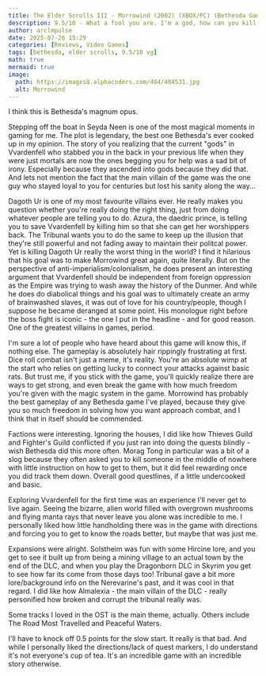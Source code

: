 ```yaml
---
title: The Elder Scrolls III - Morrowind (2002) (XBOX/PC) (Bethesda Game Studios)
description: 9.5/10 - What a fool you are. I'm a god, how can you kill a god? What a grand and intoxicating innocence! How could you be so naive? There is no escape. No recall or intervention can work in this place. Come, lay down your weapons. It is not too late for my mercy...
author: arclmpulse
date: 2025-07-26 15:29
categories: [Reviews, Video Games]
tags: [bethesda, elder scrolls, 9.5/10 vg]
math: true
mermaid: true
image:
  path: https://images8.alphacoders.com/404/404531.jpg
  alt: Morrowind
---
```


I think this is Bethesda's magnum opus.

Stepping off the boat in Seyda Neen is one of the most magical moments in gaming for me. The plot is legendary, the best one Bethesda's ever cooked up in my opinion. The story of you realizing that the current "gods" in Vvardenfell who stabbed you in the back in your previous life when they were just mortals are now the ones begging you for help was a sad bit of irony. Especially because they ascended into gods because they did that. And lets not mention the fact that the main villain of the game was the one guy who stayed loyal to you for centuries but lost his sanity along the way...

Dagoth Ur is one of my most favourite villains ever. He really makes you question whether you're really doing the right thing, just from doing whatever people are telling you to do. Azura, the daedric prince, is telling you to save Vvardenfell by killing him so that she can get her worshippers back. The Tribunal wants you to do the same to keep up the illusion that they're still powerful and not fading away to maintain their politcal power. Yet is killing Dagoth Ur really the worst thing in the world? I find it hilarious that his goal was to make Morrowind great again, quite literally. But on the perspective of anti-imperialism/colonialism, he does present an interesting argument that Vvardenfell should be independent from foreign oppression as the Empire was trying to wash away the history of the Dunmer. And while he does do diabolical things and his goal was to ultimately create an army of brainwashed slaves, it was out of love for his country/people, though I suppose he became deranged at some point. His monologue right before the boss fight is iconic - the one I put in the headline - and for good reason. One of the greatest villains in games, period.

I'm sure a lot of people who have heard about this game will know this, if nothing else. The gameplay is absolutely hair rippingly frustrating at first. Dice roll combat isn't just a meme, it's reality. You're an absolute wimp at the start who relies on getting lucky to connect your attacks against basic rats. But trust me, if you stick with the game, you'll quickly realize there are ways to get strong, and even break the game with how much freedom you're given with the magic system in the game. Morrowind has probably the best gameplay of any Bethesda game I've played, because they give you so much freedom in solving how you want approach combat, and I think that in itself should be commended.

Factions were interesting. Ignoring the houses, I did like how Thieves Guild and Fighter's Guild conflicted if you just ran into doing the quests blindly - wish Bethesda did this more often. Morag Tong in particular was a bit of a slog because they often asked you to kill someone in the middle of nowhere with little instruction on how to get to them, but it did feel rewarding once you did track them down. Overall good questlines, if a little undercooked and basic.

Exploring Vvardenfell for the first time was an experience I'll never get to live again. Seeing the bizarre, alien world filled with overgrown mushrooms and flying manta rays that never leave you alone was incredible to me. I personally liked how little handholding there was in the game with directions and forcing you to get to know the roads better, but maybe that was just me.

Expansions were alright. Solstheim was fun with some Hircine lore, and you get to see it built up from being a mining village to an actual town by the end of the DLC, and when you play the Dragonborn DLC in Skyrim you get to see how far its come from those days too! Tribunal gave a bit more lore/background info on the Nerevarine's past, and it was cool in that regard. I did like how Almalexia - the main villain of the DLC - really personified how broken and corrupt the tribunal really was.

Some tracks I loved in the OST is the main theme, actually. Others include The Road Most Travelled and Peaceful Waters.

I'll have to knock off 0.5 points for the slow start. It really is that bad. And while I personally liked the directions/lack of quest markers, I do understand it's not everyone's cup of tea. It's an incredible game with an incredible story otherwise.

